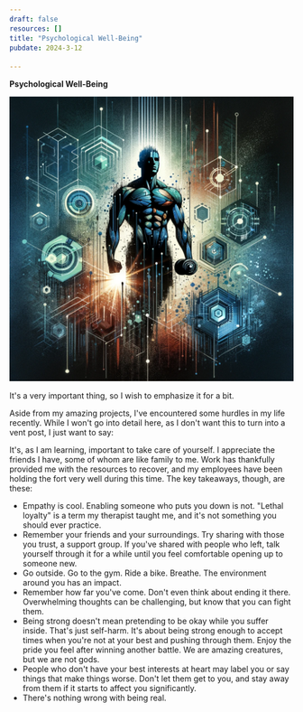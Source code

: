 ```yaml
---
draft: false
resources: []
title: "Psychological Well-Being"
pubdate: 2024-3-12

---
```

**Psychological Well-Being**

![man](imgs/man.webp)

It's a very important thing, so I wish to emphasize it for a bit.

Aside from my amazing projects, I've encountered some hurdles in my life recently. While I won't go into detail here, as I don't want this to turn into a vent post, I just want to say:

It's, as I am learning, important to take care of yourself. I appreciate the friends I have, some of whom are like family to me. Work has thankfully provided me with the resources to recover, and my employees have been holding the fort very well during this time. The key takeaways, though, are these:

- Empathy is cool. Enabling someone who puts you down is not. "Lethal loyalty" is a term my therapist taught me, and it's not something you should ever practice.
- Remember your friends and your surroundings. Try sharing with those you trust, a support group. If you've shared with people who left, talk yourself through it for a while until you feel comfortable opening up to someone new.
- Go outside. Go to the gym. Ride a bike. Breathe. The environment around you has an impact.
- Remember how far you've come. Don't even think about ending it there. Overwhelming thoughts can be challenging, but know that you can fight them.
- Being strong doesn't mean pretending to be okay while you suffer inside. That's just self-harm. It's about being strong enough to accept times when you're not at your best and pushing through them. Enjoy the pride you feel after winning another battle. We are amazing creatures, but we are not gods.
- People who don't have your best interests at heart may label you or say things that make things worse. Don't let them get to you, and stay away from them if it starts to affect you significantly.
- There's nothing wrong with being real.
